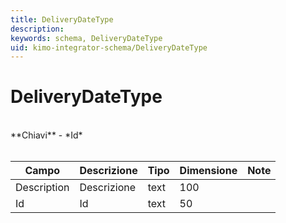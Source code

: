 ```yaml
---
title: DeliveryDateType
description:
keywords: schema, DeliveryDateType
uid: kimo-integrator-schema/DeliveryDateType
---
```


# DeliveryDateType

<br>
**Chiavi**
- *Id*
<br><br>

| Campo | Descrizione | Tipo | Dimensione | Note |
| --- | --- | --- | --- | --- |
| Description | Descrizione | text | 100 |  |
| Id | Id | text | 50 |  |


